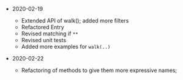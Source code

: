 * 2020-02-19
	* Extended API of walk(); added more filters
	* Refactored Entry
	* Revised matching if `**`
	* Revised unit tests
	* Added more examples for `walk(..)`

* 2020-02-22
	* Refactoring of methods to give them more expressive names;
